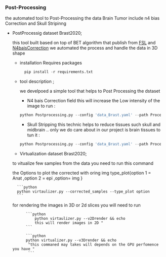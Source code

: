 ###  Post-Processing
the automated tool to Post-Processing the data Brain Tumor include n4 bias Correction and Skull Stripinng

* PostProcessig dataset Brast2020;

    this tool built based on top of BET algorithm that publish from [FSL](https://fsl.fmrib.ox.ac.uk/fsl/fslwiki/BET) and [N4baisCorrection](https://pubmed.ncbi.nlm.nih.gov/20378467/) we automated the process and handle the data in 3D shape

    * installation Requires packages
           
        ```python
          pip install -r requirements.txt
        ```

	* tool description ;

        we develpoed a simple tool that helps to Post Processing the dstaset 
        * N4 bais Correction field this will increase the Low intensity of the image to run :</br>

        ```python
        python Postprocessing.py --config 'data_Brast.yaml' --path Processed --n4baiscorrection 
        ```

        * Skull Stripping this technic helps to reduce tissues such skull and midbrain .. only we do care about in our project is brain tissues to tun it :</br>

        ```python
        python Postprocessing.py --config 'data_Brast.yaml' --path Processed --skull_stripping 
        ```

    * Virtualization  dataset Brast2020;
     
    to vitualize few samples from the data you need to run this command 

    the Options to plot the corrected with oring img 
    type_plot{option 1 = Anat ,option 2 = epi ,option= img }

        ```python      
        python virtaulizer.py --corrected_samples --type_plot option  
        ```
    for rendering the images in 3D or 2d slices you will need to run 

            ```python
                python virtaulizer.py --v2Drender && echo 
                this will render images in 2D "
            ```
            
            ```python
            python virtualizer.py --v3Drender && echo 
             "this commaned may takes will depends on the GPU perfomence you have " 
             ```   
        

